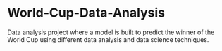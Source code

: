 # World-Cup-Data-Analysis
Data analysis project where a model is built to predict the winner of the World Cup using different data analysis and data science techniques. 

